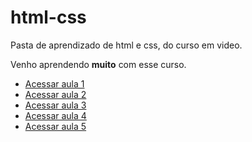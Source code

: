 # html-css
 Pasta de aprendizado de html e css, do curso em video.

 Venho aprendendo **muito** com esse curso.
 <ul>
    <li><a href="aulas/aula001/site.html">Acessar aula 1<a>
    <li><a href="aulas/aula002/">Acessar aula 2<a>
    <li><a href="aulas/aula003">Acessar aula 3<a>
    <li><a href="aulas/aula004">Acessar aula 4<a>
    <li><a href="aulas/aula005">Acessar aula 5<a>
 </ul>
